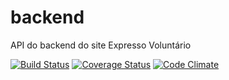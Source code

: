 # backend
API do backend do site Expresso Voluntário

[![Build Status](https://travis-ci.org/expressovoluntario/expresso-voluntario-backend.svg?branch=master)](https://travis-ci.org/expressovoluntario/expresso-voluntario-backend)
[![Coverage Status](https://coveralls.io/repos/github/expressovoluntario/expresso-voluntario-backend/badge.svg?branch=master)](https://coveralls.io/github/expressovoluntario/expresso-voluntario-backend?branch=master)
[![Code Climate](https://codeclimate.com/github/expressovoluntario/expresso-voluntario-backend/badges/gpa.svg)](https://codeclimate.com/github/expressovoluntario/expresso-voluntario-backend)
